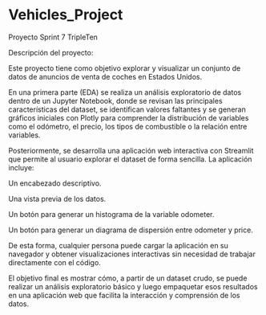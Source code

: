 # Vehicles_Project
Proyecto Sprint 7 TripleTen 

Descripción del proyecto:

Este proyecto tiene como objetivo explorar y visualizar un conjunto de datos de anuncios de venta de coches en Estados Unidos.

En una primera parte (EDA) se realiza un análisis exploratorio de datos dentro de un Jupyter Notebook, donde se revisan las principales características del dataset, se identifican valores faltantes y se generan gráficos iniciales con Plotly para comprender la distribución de variables como el odómetro, el precio, los tipos de combustible o la relación entre variables.

Posteriormente, se desarrolla una aplicación web interactiva con Streamlit que permite al usuario explorar el dataset de forma sencilla. La aplicación incluye:

Un encabezado descriptivo.

Una vista previa de los datos.

Un botón para generar un histograma de la variable odometer.

Un botón para generar un diagrama de dispersión entre odometer y price.

De esta forma, cualquier persona puede cargar la aplicación en su navegador y obtener visualizaciones interactivas sin necesidad de trabajar directamente con el código.

El objetivo final es mostrar cómo, a partir de un dataset crudo, se puede realizar un análisis exploratorio básico y luego empaquetar esos resultados en una aplicación web que facilita la interacción y comprensión de los datos.